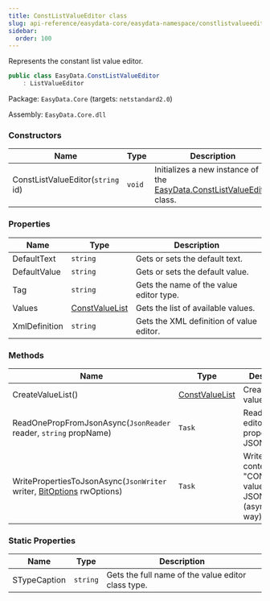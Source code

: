 ```yaml
---
title: ConstListValueEditor class
slug: api-reference/easydata-core/easydata-namespace/constlistvalueeditor-class
sidebar:
  order: 100
---
```


Represents the constant list value editor.
```csharp
public class EasyData.ConstListValueEditor
    : ListValueEditor

```
Package: `EasyData.Core` (targets: `netstandard2.0`)

Assembly: `EasyData.Core.dll`

### Constructors

| Name | Type | Description | 
| --- | --- | --- | 
| ConstListValueEditor(`string` id) | `void` | Initializes a new instance of the [EasyData.ConstListValueEditor](/easyquery/docs/api-reference/easydata-core/easydata-namespace/constlistvalueeditor-class) class. | 


### Properties

| Name | Type | Description | 
| --- | --- | --- | 
| DefaultText | `string` | Gets or sets the default text. | 
| DefaultValue | `string` | Gets or sets the default value. | 
| Tag | `string` | Gets the name of the value editor type. | 
| Values | [ConstValueList](/easyquery/docs/api-reference/easydata-core/easydata-namespace/constvaluelist-class) | Gets the list of available values. | 
| XmlDefinition | `string` | Gets the XML definition of value editor. | 


### Methods

| Name | Type | Description | 
| --- | --- | --- | 
| CreateValueList() | [ConstValueList](/easyquery/docs/api-reference/easydata-core/easydata-namespace/constvaluelist-class) | Creates the value list. | 
| ReadOnePropFromJsonAsync(`JsonReader` reader, `string` propName) | `Task` | Reads one editor's property from JSON. | 
| WritePropertiesToJsonAsync(`JsonWriter` writer, [BitOptions](/easyquery/docs/api-reference/easydata-core/easydata-namespace/bitoptions-class) rwOptions) | `Task` | Writes the content of the "CONST LIST" value editor to JSON (asynchronous way). | 


### Static Properties

| Name | Type | Description | 
| --- | --- | --- | 
| STypeCaption | `string` | Gets the full name of the value editor class type. |
